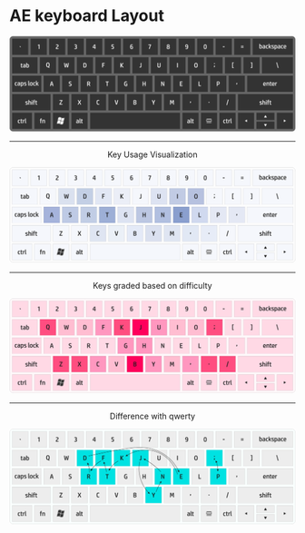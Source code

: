 # AE keyboard Layout
<p align="center">
  <img src="keybord us - eydi.png" width="800" title="keyboard Layout">
</p>
<hr>
<p align="center">
  Key Usage Visualization
</p>
<p align="center">
  <img src="Key Usage Visualization.png" width="800" title="Key Usage Visualization">
</p>
<hr>
<p align="center">
  Keys graded based on difficulty
</p>
<p align="center">
  <img src="Keys graded based on difficulty.png" width="800" title="Keys graded based on difficulty">
</p>
<hr>
<p align="center">
  Difference with qwerty
</p>
<p align="center">
  <img src="Keys diff to qwerty.png" width="800" title="Difference with qwerty
">
</p>
